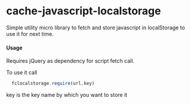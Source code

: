 cache-javascript-localstorage
=============================

Simple utility micro library to fetch and store javascript in localStorage to use it for next time.

#### Usage

Requires jQuery as dependency for script fetch call.

To use it call 

```javascript
  fclocalstorage.require(url,key)
```

key is the key name by which you want to store it
